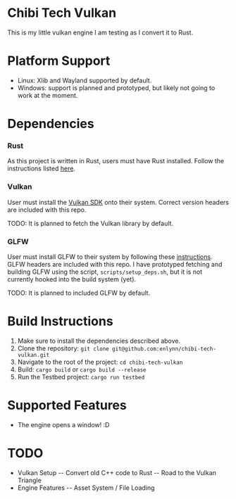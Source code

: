 # Chibi Tech Vulkan

This is my little vulkan engine I am testing as I convert it to Rust.

# Platform Support

- Linux: Xlib and Wayland supported by default.
- Windows: support is planned and prototyped, but likely not going to work at the moment.

# Dependencies

### Rust

As this project is written in Rust, users must have Rust installed. Follow the instructions listed [here](https://www.rust-lang.org/tools/install).

### Vulkan

User must install the [Vulkan SDK](https://vulkan.lunarg.com/) onto their system. Correct version headers are included with this repo.

TODO: It is planned to fetch the Vulkan library by default.

### GLFW

User must install GLFW to their system by following these [instructions](https://www.glfw.org/download). GLFW headers are included with this repo.
I have prototyped fetching and building GLFW using the script, `scripts/setup_deps.sh`, but it is not currently hooked into the build system (yet).

TODO: It is planned to included GLFW by default.

# Build Instructions

1. Make sure to install the dependencies described above.
2. Clone the repository: `git clone git@github.com:enlynn/chibi-tech-vulkan.git`
3. Navigate to the root of the project: `cd chibi-tech-vulkan`
4. Build: `cargo build` or `cargo build --release`
5. Run the Testbed project: `cargo run testbed`

# Supported Features

- The engine opens a window! :D

# TODO

- Vulkan Setup
-- Convert old C++ code to Rust
-- Road to the Vulkan Triangle
- Engine Features
-- Asset System / File Loading
